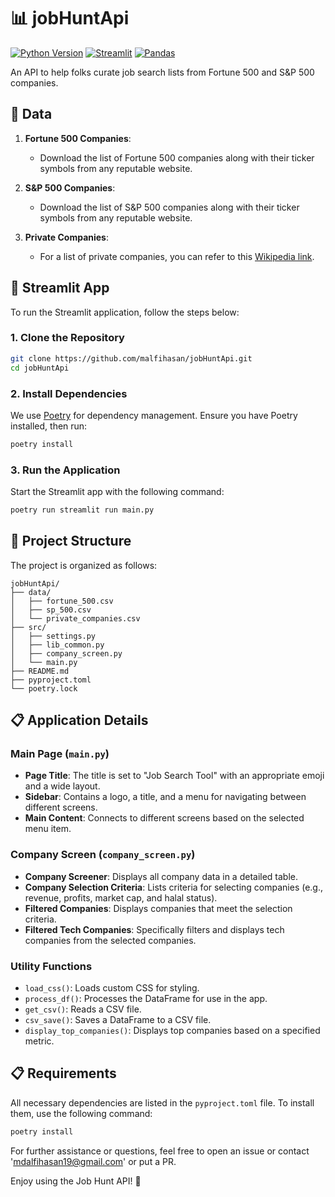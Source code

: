 # 📊 jobHuntApi
[![Python Version](https://img.shields.io/badge/python-3.8%2B-blue)](https://www.python.org/downloads/)
[![Streamlit](https://img.shields.io/badge/Streamlit-1.12.0-brightgreen)](https://streamlit.io/)
[![Pandas](https://img.shields.io/badge/Pandas-1.4.2-orange)](https://pandas.pydata.org/)

An API to help folks curate job search lists from Fortune 500 and S&P 500 companies.

## 📂 Data
1. **Fortune 500 Companies**: 
   - Download the list of Fortune 500 companies along with their ticker symbols from any reputable website.

2. **S&P 500 Companies**:
   - Download the list of S&P 500 companies along with their ticker symbols from any reputable website.

3. **Private Companies**:
   - For a list of private companies, you can refer to this [Wikipedia link](https://en.wikipedia.org/wiki/List_of_largest_companies_in_the_United_States_by_revenue).

## 🚀 Streamlit App
To run the Streamlit application, follow the steps below:

### 1. Clone the Repository
```sh
git clone https://github.com/malfihasan/jobHuntApi.git
cd jobHuntApi
```

### 2. Install Dependencies
We use [Poetry](https://python-poetry.org/) for dependency management. Ensure you have Poetry installed, then run:
```sh
poetry install
```

### 3. Run the Application
Start the Streamlit app with the following command:
```sh
poetry run streamlit run main.py
```

## 📝 Project Structure
The project is organized as follows:
```
jobHuntApi/
├── data/
│   ├── fortune_500.csv
│   ├── sp_500.csv
│   └── private_companies.csv
├── src/
│   ├── settings.py
│   ├── lib_common.py
│   ├── company_screen.py
│   └── main.py
├── README.md
├── pyproject.toml
└── poetry.lock
```

## 📋 Application Details

### Main Page (`main.py`)
- **Page Title**: The title is set to "Job Search Tool" with an appropriate emoji and a wide layout.
- **Sidebar**: Contains a logo, a title, and a menu for navigating between different screens.
- **Main Content**: Connects to different screens based on the selected menu item.

### Company Screen (`company_screen.py`)
- **Company Screener**: Displays all company data in a detailed table.
- **Company Selection Criteria**: Lists criteria for selecting companies (e.g., revenue, profits, market cap, and halal status).
- **Filtered Companies**: Displays companies that meet the selection criteria.
- **Filtered Tech Companies**: Specifically filters and displays tech companies from the selected companies.

### Utility Functions
- `load_css()`: Loads custom CSS for styling.
- `process_df()`: Processes the DataFrame for use in the app.
- `get_csv()`: Reads a CSV file.
- `csv_save()`: Saves a DataFrame to a CSV file.
- `display_top_companies()`: Displays top companies based on a specified metric.

## 📋 Requirements 
All necessary dependencies are listed in the `pyproject.toml` file. To install them, use the following command:
```sh
poetry install
```

For further assistance or questions, feel free to open an issue or contact 'mdalfihasan19@gmail.com' or put a PR.

Enjoy using the Job Hunt API! 🎉
